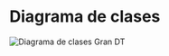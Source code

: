 # Diagrama de clases

![Diagrama de clases Gran DT](https://github.com/carballod/gran-dt/blob/master/src/diagrama_de_clases.jpg)